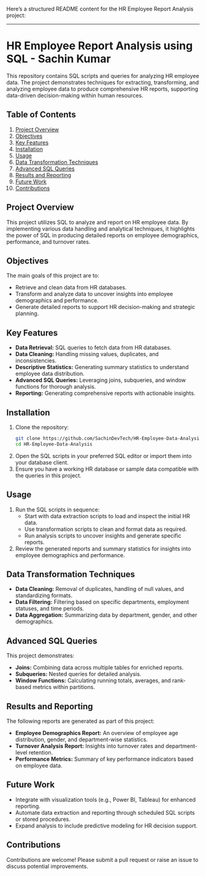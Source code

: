 Here’s a structured README content for the HR Employee Report Analysis project:

---

# HR Employee Report Analysis using SQL - Sachin Kumar

This repository contains SQL scripts and queries for analyzing HR employee data. The project demonstrates techniques for extracting, transforming, and analyzing employee data to produce comprehensive HR reports, supporting data-driven decision-making within human resources.

## Table of Contents

1. [Project Overview](#project-overview)
2. [Objectives](#objectives)
3. [Key Features](#key-features)
4. [Installation](#installation)
5. [Usage](#usage)
6. [Data Transformation Techniques](#data-transformation-techniques)
7. [Advanced SQL Queries](#advanced-sql-queries)
8. [Results and Reporting](#results-and-reporting)
9. [Future Work](#future-work)
10. [Contributions](#contributions)

## Project Overview

This project utilizes SQL to analyze and report on HR employee data. By implementing various data handling and analytical techniques, it highlights the power of SQL in producing detailed reports on employee demographics, performance, and turnover rates.

## Objectives

The main goals of this project are to:
- Retrieve and clean data from HR databases.
- Transform and analyze data to uncover insights into employee demographics and performance.
- Generate detailed reports to support HR decision-making and strategic planning.

## Key Features

- **Data Retrieval:** SQL queries to fetch data from HR databases.
- **Data Cleaning:** Handling missing values, duplicates, and inconsistencies.
- **Descriptive Statistics:** Generating summary statistics to understand employee data distribution.
- **Advanced SQL Queries:** Leveraging joins, subqueries, and window functions for thorough analysis.
- **Reporting:** Generating comprehensive reports with actionable insights.

## Installation

1. Clone the repository:
   ```bash
   git clone https://github.com/SachinDevTech/HR-Employee-Data-Analysis.git
   cd HR-Employee-Data-Analysis
   ```
2. Open the SQL scripts in your preferred SQL editor or import them into your database client.
3. Ensure you have a working HR database or sample data compatible with the queries in this project.

## Usage

1. Run the SQL scripts in sequence:
   - Start with data extraction scripts to load and inspect the initial HR data.
   - Use transformation scripts to clean and format data as required.
   - Run analysis scripts to uncover insights and generate specific reports.
2. Review the generated reports and summary statistics for insights into employee demographics and performance.

## Data Transformation Techniques

- **Data Cleaning:** Removal of duplicates, handling of null values, and standardizing formats.
- **Data Filtering:** Filtering based on specific departments, employment statuses, and time periods.
- **Data Aggregation:** Summarizing data by department, gender, and other demographics.

## Advanced SQL Queries

This project demonstrates:
- **Joins:** Combining data across multiple tables for enriched reports.
- **Subqueries:** Nested queries for detailed analysis.
- **Window Functions:** Calculating running totals, averages, and rank-based metrics within partitions.

## Results and Reporting

The following reports are generated as part of this project:
- **Employee Demographics Report:** An overview of employee age distribution, gender, and department-wise statistics.
- **Turnover Analysis Report:** Insights into turnover rates and department-level retention.
- **Performance Metrics:** Summary of key performance indicators based on employee data.

## Future Work

- Integrate with visualization tools (e.g., Power BI, Tableau) for enhanced reporting.
- Automate data extraction and reporting through scheduled SQL scripts or stored procedures.
- Expand analysis to include predictive modeling for HR decision support.

## Contributions

Contributions are welcome! Please submit a pull request or raise an issue to discuss potential improvements.